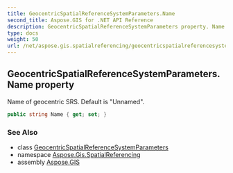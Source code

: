 ```yaml
---
title: GeocentricSpatialReferenceSystemParameters.Name
second_title: Aspose.GIS for .NET API Reference
description: GeocentricSpatialReferenceSystemParameters property. Name of geocentric SRS. Default is Unnamed.
type: docs
weight: 50
url: /net/aspose.gis.spatialreferencing/geocentricspatialreferencesystemparameters/name/
---
```

## GeocentricSpatialReferenceSystemParameters.Name property

Name of geocentric SRS. Default is "Unnamed".

```csharp
public string Name { get; set; }
```

### See Also

* class [GeocentricSpatialReferenceSystemParameters](../)
* namespace [Aspose.Gis.SpatialReferencing](../../geocentricspatialreferencesystemparameters/)
* assembly [Aspose.GIS](../../../)


